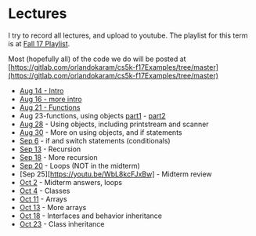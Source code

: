 Lectures
===

I try to record all lectures, and upload to youtube. The playlist for this term is at [Fall 17 Playlist](https://www.youtube.com/playlist?list=PLK5RwQeVk5Yw4rCN31A6dkTihyvUI3IIr).

Most (hopefully all) of the code we do will be posted at [https://gitlab.com/orlandokaram/cs5k-f17Examples/tree/master](https://gitlab.com/orlandokaram/cs5k-f17Examples/tree/master)

* [Aug 14 - Intro](https://youtu.be/lyWOR-A7rHY)
* [Aug 16 - more intro](https://youtu.be/wToQkVWbz0Y)
* [Aug 21 - Functions](https://youtu.be/G3Onmx4AoN0)
* Aug 23-functions, using objects [part1](https://youtu.be/qCJvEk1EUJQ) - [part2](https://youtu.be/Z6IyRHZW9JI)
* [Aug 28](https://youtu.be/SO-PxeWHGA4) - Using objects, including printstream and scanner
* [Aug 30](https://youtu.be/Y4muNhKUvsg) - More on using objects, and if statements
* [Sep 6](https://youtu.be/82vtKEnt74A) - if and switch statements (conditionals)
* [Sep 13](https://youtu.be/1Hui-PF2cYs) - Recursion
* [Sep 18](https://youtu.be/TQf5VSWd2-g) - More recursion
* [Sep 20](https://youtu.be/Ub3sEWL_W1w) - Loops (NOT in the midterm)
* [Sep 25][https://youtu.be/WbL8kcFJxBw] - Midterm review
* [Oct 2](https://youtu.be/egIGpDJOHdc) - Midterm answers, loops
* [Oct 4](https://www.youtube.com/watch?v=K_Dh35JV67I)  - Classes
* [Oct 11](https://youtu.be/Vl-UgMFuOxM) - Arrays
* [Oct 13](https://youtu.be/0_IEmX4p_XY) - More arrays
* [Oct 18](https://youtu.be/9X_ro-zt71A) - Interfaces and behavior inheritance
* [Oct 23](https://youtu.be/C46xqz_g_X8) - Class inheritance
